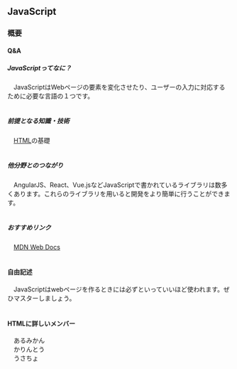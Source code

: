 
## JavaScript
### 概要
#### Q&A
##### JavaScriptってなに？
　JavaScriptはWebページの要素を変化させたり、ユーザーの入力に対応するために必要な言語の１つです。<br><br>

##### 前提となる知識・技術
　[HTML](https://al-mikan.github.io/HUIT_roadmap/frontend/html)の基礎<br><br>

##### 他分野とのつながり
　AngularJS、React、Vue.jsなどJavaScriptで書かれているライブラリは数多くあります。これらのライブラリを用いると開発をより簡単に行うことができます。<br><br>

##### おすすめリンク
　[MDN Web Docs](https://developer.mozilla.org/ja/docs/Web/JavaScript)<br><br>

#### 自由記述
　JavaScriptはwebページを作るときには必ずといっていいほど使われます。ぜひマスターしましょう。<br><br>

#### HTMLに詳しいメンバー
　あるみかん<br>
　かりんとう<br>
　うさちょ<br>
